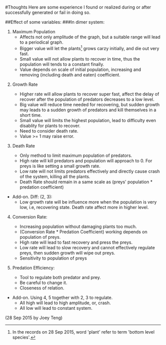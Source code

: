 #Thoughts
Here are some experience I found or realized during or after successfully generated or fail in doing so.

##Effect of some variables:
###In dimer system:
1. Maximum Population
    - Affects not only amplitude of the graph, but a suitable range will lead to a periodical graph.
    - Bigger value will let the plants[^1] grows carzy initially, and die out very fast.
    - Small value will not allow plants to recover in time, thus the population will tends to a constant finally.
    - Value depends on scale of initial population, increasing and removing (including death and eaten) coefficient.

[^1]: In the records on 28 Sep 2015, word 'plant' refer to term 'bottom level species'.

2. Growth Rate
    - Higher rate will allow plants to recover super fast, affect the delay of recover after the population of predators decreases to a low level.
    - Big value will reduce time needed for recovering, but sudden growth may leads to a sudden growth of predators and kill themselves in a short time.
    - Small value will limits the highest population, lead to difficulty even disablity for plants to recover.
    - Need to consider death rate.
    - Value >= 1 may raise error.

3. Death Rate
    - Only method to limit maximum population of predators.
    - High rate will kill predators and population will approach to 0. For preys is like setting a small growth rate.
    - Low rate will not limits predators effectively and directly cause crash of the system, killing all the plants.
    - Death Rate should remain in a same scale as (preys' population * predation coefficient)
    
- Add-on. Diff: (2, 3):
    - Low growth rate will be influence more when the population is very low, i.e, recovering state. Death rate affect more in higher level.

4. Conversion Rate:
    - Increasing population without damaging plants too much.
    - (Conversion Rate * Predation Coefficient) working depends on population of preys.
    - High rate will lead to fast recovery and press the preys.
    - Low rate will lead to slow recovery and cannot effectively regulate preys, then sudden growth will wipe out preys.
    - Sensitivity to population of preys

5. Predation Efficiency:
    - Tool to regulate both predator and prey.
    - Be careful to change it.
    - Closeness of relation.

- Add-on. Using 4, 5 together with 2, 3 to regulate.
    - All high will lead to high amplitude, or, crash.
    - All low will lead to constant system.

(28 Sep 2015 by Joey Teng)
